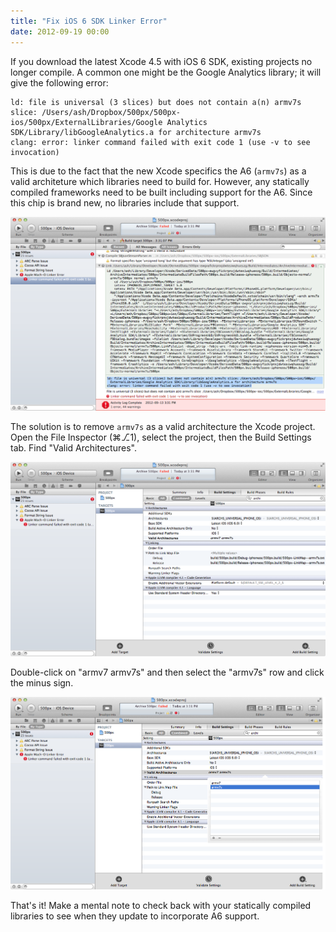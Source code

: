 ```yaml
---
title: "Fix iOS 6 SDK Linker Error"
date: 2012-09-19 00:00
---
```


<import><p>If you download the latest Xcode 4.5 with iOS 6 SDK, existing projects no longer compile. A common one might be the Google Analytics library; it will give the following error:</p>

<pre><code>ld: file is universal (3 slices) but does not contain a(n) armv7s slice: /Users/ash/Dropbox/500px/500px-ios/500px/ExternalLibraries/Google Analytics SDK/Library/libGoogleAnalytics.a for architecture armv7s
clang: error: linker command failed with exit code 1 (use -v to see invocation)
</code></pre>

<p>This is due to the fact that the new Xcode specifics the A6 (<code>armv7s</code>) as a valid architeture which libraries need to build for. However, any statically compiled frameworks need to be built including support for the A6. Since this chip is brand new, no libraries include that support.</p>
<img src="/img/import/blog/fix-ios-6-sdk-linker-error/88FE0C083DF344C291DB1F4E5BAB2C6F.png" class="img-responsive"><p>The solution is to remove <code>armv7s</code> as a valid architecture the Xcode project. Open the File Inspector (⌘⎇1), select the project, then the Build Settings tab. Find "Valid Architectures".</p>
<img src="/img/import/blog/fix-ios-6-sdk-linker-error/3FA67A3329D14076BF9F1B115F881945.png" class="img-responsive"><p>Double-click on "armv7 armv7s" and then select the "armv7s" row and click the minus sign.</p>
<img src="/img/import/blog/fix-ios-6-sdk-linker-error/6E04343357884D05AFDC088AFF7039EF.png" class="img-responsive"><p>That's it! Make a mental note to check back with your statically compiled libraries to see when they update to incorporate A6 support.</p></import>

<!-- more -->

